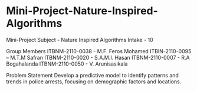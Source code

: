 # Mini-Project-Nature-Inspired-Algorithms

Mini-Project
Subject - Nature Inspired Algorithms 
Intake - 10

Group Members
ITBNM-2110-0038 - M.F. Feros Mohamed
ITBIN-2110-0095 – M.T.M Safran
ITBNM-2110-0020 - S.A.M.I. Hasan
ITBNM-2110-0007 - R.A Bogahalanda
ITBNM-2110-0050 - V. Arunisasikala

Problem Statement
Develop a predictive model to identify patterns and trends in police arrests, focusing on demographic factors and locations.

